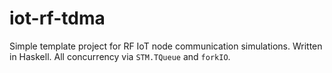 # iot-rf-tdma

Simple template project for RF IoT node communication simulations.
Written in Haskell. All concurrency via `STM.TQueue` and `forkIO`.
